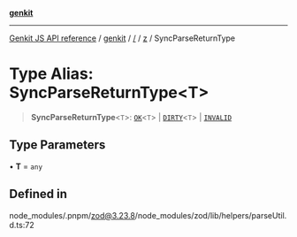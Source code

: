 [**genkit**](../../../README.md)

***

[Genkit JS API reference](../../../../README.md) / [genkit](../../../README.md) / [/](../../../README.md) / [z](../README.md) / SyncParseReturnType

# Type Alias: SyncParseReturnType\<T\>

> **SyncParseReturnType**\<`T`\>: [`OK`](OK.md)\<`T`\> \| [`DIRTY`](DIRTY.md)\<`T`\> \| [`INVALID`](INVALID.md)

## Type Parameters

• **T** = `any`

## Defined in

node\_modules/.pnpm/zod@3.23.8/node\_modules/zod/lib/helpers/parseUtil.d.ts:72
